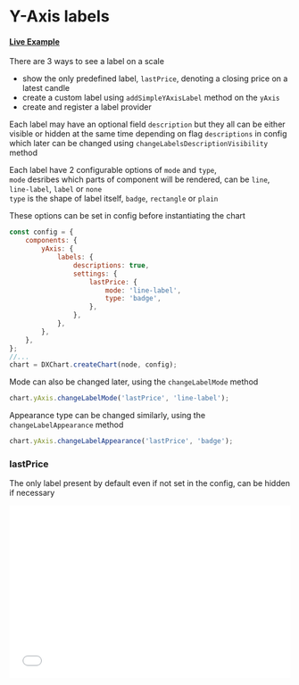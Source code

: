 # Y-Axis labels

#### <!--CSB_LINK-->[Live Example](https://codesandbox.io/s/kkrcz9)<!--/CSB_LINK-->

There are 3 ways to see a label on a scale

-   show the only predefined label, `lastPrice`, denoting a closing price on a latest candle
-   create a custom label using `addSimpleYAxisLabel` method on the `yAxis`
-   create and register a label provider

Each label may have an optional field `description` but they all can be either visible or hidden at the same time depending on flag `descriptions` in config
which later can be changed using `changeLabelsDescriptionVisibility` method

Each label have 2 configurable options of `mode` and `type`,  
`mode` desribes which parts of component will be rendered, can be `line`, `line-label`, `label` or `none`  
`type` is the shape of label itself, `badge`, `rectangle` or `plain`

These options can be set in config before instantiating the chart

```js
const config = {
	components: {
		yAxis: {
			labels: {
				descriptions: true,
				settings: {
					lastPrice: {
						mode: 'line-label',
						type: 'badge',
					},
				},
			},
		},
	},
};
//...
chart = DXChart.createChart(node, config);
```

Mode can also be changed later, using the `changeLabelMode` method

```js
chart.yAxis.changeLabelMode('lastPrice', 'line-label');
```

Appearance type can be changed similarly, using the `changeLabelAppearance` method

```js
chart.yAxis.changeLabelAppearance('lastPrice', 'badge');
```

### lastPrice

The only label present by default even if not set in the config, can be hidden if necessary

<iframe src="./index.html" style="width:100%; border:none; height: 310px" title="DXCharts Lite Last Price"></iframe>
